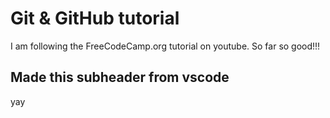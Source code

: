 # Git & GitHub tutorial

I am following the FreeCodeCamp.org tutorial on youtube. So far so good!!!

## Made this subheader from vscode

yay